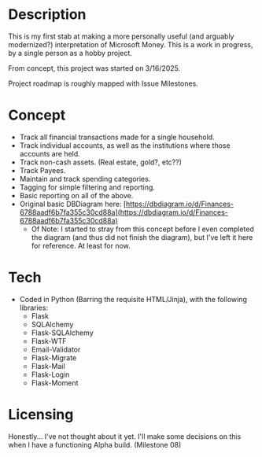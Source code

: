 # Description
This is my first stab at making a more personally useful (and arguably modernized?) interpretation of Microsoft Money.
This is a work in progress, by a single person as a hobby project.

From concept, this project was started on 3/16/2025.

Project roadmap is roughly mapped with Issue Milestones.


# Concept
 - Track all financial transactions made for a single household.
 - Track individual accounts, as well as the institutions where those accounts are held.
 - Track non-cash assets. (Real estate, gold?, etc??)
 - Track Payees.
 - Maintain and track spending categories.
 - Tagging for simple filtering and reporting.
 - Basic reporting on all of the above.
 - Original basic DBDiagram here: [https://dbdiagram.io/d/Finances-6788aadf6b7fa355c30cd88a](https://dbdiagram.io/d/Finances-6788aadf6b7fa355c30cd88a)
   - Of Note: I started to stray from this concept before I even completed the diagram (and thus did not finish the diagram), but I've left it here for reference. At least for now.


# Tech
- Coded in Python (Barring the requisite HTML/Jinja), with the following libraries:
  - Flask
  - SQLAlchemy
  - Flask-SQLAlchemy
  - Flask-WTF
  - Email-Validator
  - Flask-Migrate
  - Flask-Mail
  - Flask-Login
  - Flask-Moment

# Licensing
Honestly... I've not thought about it yet. 
I'll make some decisions on this when I have a functioning Alpha build. (Milestone 08)
